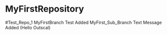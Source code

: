 # MyFirstRepository

#Test_Repo_1
MyFirstBranch Test Added
MyFirst_Sub_Branch Text Message Added (Hello Outscal)
